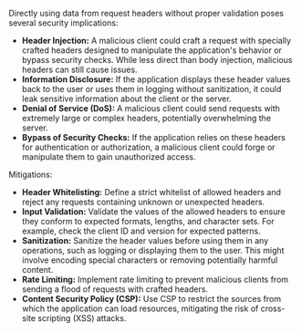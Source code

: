 Directly using data from request headers without proper validation poses several security implications:

* **Header Injection:** A malicious client could craft a request with specially crafted headers designed to manipulate the application's behavior or bypass security checks.  While less direct than body injection, malicious headers can still cause issues.
* **Information Disclosure:**  If the application displays these header values back to the user or uses them in logging without sanitization, it could leak sensitive information about the client or the server.
* **Denial of Service (DoS):**  A malicious client could send requests with extremely large or complex headers, potentially overwhelming the server.
* **Bypass of Security Checks:** If the application relies on these headers for authentication or authorization, a malicious client could forge or manipulate them to gain unauthorized access.

Mitigations:

* **Header Whitelisting:**  Define a strict whitelist of allowed headers and reject any requests containing unknown or unexpected headers.
* **Input Validation:**  Validate the values of the allowed headers to ensure they conform to expected formats, lengths, and character sets.  For example, check the client ID and version for expected patterns.
* **Sanitization:** Sanitize the header values before using them in any operations, such as logging or displaying them to the user. This might involve encoding special characters or removing potentially harmful content.
* **Rate Limiting:** Implement rate limiting to prevent malicious clients from sending a flood of requests with crafted headers.
* **Content Security Policy (CSP):** Use CSP to restrict the sources from which the application can load resources, mitigating the risk of cross-site scripting (XSS) attacks.